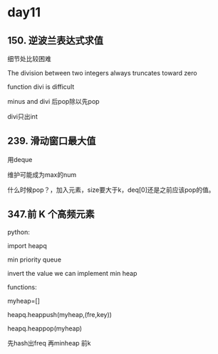 # day11
##  150. 逆波兰表达式求值
细节处比较困难

The division between two integers always truncates toward zero

function divi is difficult

minus and divi 后pop除以先pop

divi只出int

## 239. 滑动窗口最大值
用deque

维护可能成为max的num

什么时候pop？，加入元素，size要大于k，deq[0]还是之前应该pop的值。

## 347.前 K 个高频元素

python: 

import heapq

min priority queue

invert the value we can implement min heap

functions:

myheap=[]

heapq.heappush(myheap,(fre,key))

heapq.heappop(myheap)

先hash出freq
再minheap 前k

